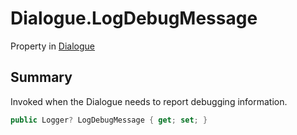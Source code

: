 # Dialogue.LogDebugMessage

Property in [Dialogue](/docs/api/csharp/yarn.dialogue.md)

## Summary


Invoked when the Dialogue needs to report debugging
information.


```csharp
public Logger? LogDebugMessage { get; set; }
```


